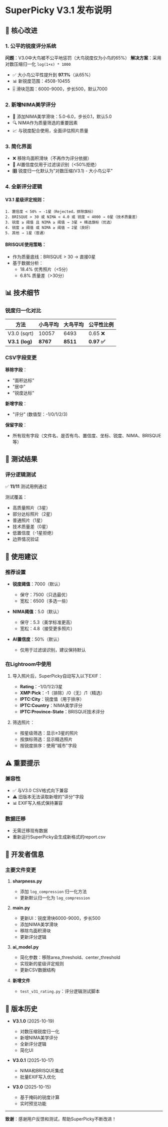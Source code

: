 # SuperPicky V3.1 发布说明

## 🎯 核心改进

### 1. 公平的锐度评分系统
**问题**：V3.0中大鸟被不公平地惩罚（大鸟锐度仅为小鸟的65%）
**解决方案**：采用对数压缩归一化 `log(1+x) * 1000`

- ✅ 大小鸟公平性提升到 **97.1%**（从65%）
- 📊 新锐度范围：4508-10455
- 🎚️ 滑块范围：6000-9000，步长500，默认7000

### 2. 新增NIMA美学评分
- 🎨 添加NIMA美学滑块：5.0-6.0，步长0.1，默认5.0
- 🔍 NIMA作为质量筛选的重要因素
- 📈 与锐度配合使用，全面评估照片质量

### 3. 简化界面
- ❌ 移除鸟面积滑块（不再作为评分依据）
- 🎯 AI置信度仅用于过滤误识别（<50%拒绝）
- 🎛️ 锐度归一化默认为"对数压缩(V3.1) - 大小鸟公平"

### 4. 全新评分逻辑

#### V3.1 星级评定规则：
```
1. 置信度 < 50% → -1星（Rejected，排除旗标）
2. BRISQUE > 30 或 NIMA < 4.0 或 锐度 < 4000 → 0星（技术质量差）
3. 锐度 ≥ 阈值 且 NIMA ≥ 阈值 → 3星 + 精选旗标（优选）
4. 锐度 ≥ 阈值 或 NIMA ≥ 阈值 → 2星（良好）
5. 其他 → 1星（普通）
```

#### BRISQUE使用策略：
- 作为质量底线：BRISQUE > 30 → 直接0星
- 基于数据分析：
  - 18.4% 优秀照片（<5分）
  - 6.8% 质量差（>30分）

## 📊 技术细节

### 锐度归一化对比
| 方法 | 小鸟平均 | 大鸟平均 | 公平性比例 |
|------|----------|----------|------------|
| V3.0 (sqrt) | 10057 | 6493 | 0.65 ❌ |
| **V3.1 (log)** | **8767** | **8511** | **0.97 ✅** |

### CSV字段变更
**移除字段**：
- "面积达标"
- "居中"
- "锐度达标"

**新增字段**：
- "评分" (数值型：-1/0/1/2/3)

**保留字段**：
- 所有现有字段（文件名、是否有鸟、置信度、坐标、锐度、NIMA、BRISQUE等）

## 🧪 测试结果

### 评分逻辑测试
✅ **11/11** 测试用例通过

测试覆盖：
- 高质量照片（3星）
- 部分达标照片（2星）
- 普通照片（1星）
- 技术质量差（0星）
- 低置信度（-1星拒绝）
- 边界情况验证

## 📝 使用建议

### 推荐设置
- **锐度阈值**：7000（默认）
  - 保守：7500（只选最优）
  - 宽松：6500（多选一些）

- **NIMA阈值**：5.0（默认）
  - 保守：5.3（美学标准更高）
  - 宽松：4.8（接受更多照片）

- **AI置信度**：50%（默认）
  - 仅用于过滤误识别，建议保持默认

### 在Lightroom中使用
1. 导入照片后，SuperPicky自动写入以下EXIF：
   - **Rating**：-1/0/1/2/3星
   - **XMP:Pick**：-1（排除）/0（无）/1（精选）
   - **IPTC:City**：锐度值（用于排序）
   - **IPTC:Country**：NIMA美学评分
   - **IPTC:Province-State**：BRISQUE技术评分

2. 筛选照片：
   - 按星级筛选：显示≥3星的照片
   - 按旗标筛选：显示精选照片
   - 按锐度排序：使用"城市"字段

## ⚠️ 重要提示

### 兼容性
- ✅ 与V3.0 CSV格式向下兼容
- ⚠️ 旧版本无法读取新增的"评分"字段
- 📊 EXIF写入格式保持兼容

### 数据迁移
- 无需迁移现有数据
- 重新运行SuperPicky会生成新格式的report.csv

## 🔧 开发者信息

### 主要文件变更
1. **sharpness.py**
   - 添加 `log_compression` 归一化方法
   - 更新默认归一化为 `log_compression`

2. **main.py**
   - 更新UI：锐度滑块6000-9000，步长500
   - 添加NIMA美学滑块
   - 移除鸟面积滑块
   - 更新评分逻辑

3. **ai_model.py**
   - 简化参数：移除area_threshold、center_threshold
   - 实现新的星级评定规则
   - 更新CSV数据结构

4. **新增文件**
   - `test_v31_rating.py`：评分逻辑测试脚本

## 📅 版本历史

- **V3.1.0** (2025-10-19)
  - 对数压缩锐度归一化
  - 新增NIMA美学评分
  - 全新评分逻辑
  - 简化UI

- **V3.0.1** (2025-10-17)
  - NIMA和BRISQUE集成
  - 批量EXIF写入优化

- **V3.0** (2025-10-15)
  - 基于掩码的锐度计算
  - 实时预览功能

---

**致谢**：感谢用户反馈和测试，帮助SuperPicky不断改进！
